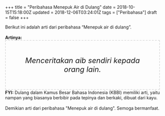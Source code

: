 +++
title = "Peribahasa Menepuk Air di Dulang"
date = 2018-10-15T15:18:00Z
updated = 2018-12-06T03:24:01Z
tags = ["Peribahasa"]
draft = false
+++

<div dir="ltr" style="text-align: left;" trbidi="on"><div style="text-align: justify;">Berikut ini adalah arti dari peribahasa “Menepuk air di dulang”.</div><br /><div style="text-align: justify;"><b>Artinya:</b></div><div style="border: 2px dashed #ddd; font-size: 24px; height: auto; margin: 0 auto; padding: 50px; text-align: center; width: auto;"><i>Menceritakan aib sendiri kepada orang lain.</i></div><div style="text-align: justify;"><b>FYI:</b> Dulang dalam Kamus Besar Bahasa Indonesia (KBBI) memiliki arti, yaitu nampan yang biasanya berbibir pada tepinya dan berkaki, dibuat dari kayu.</div><div style="text-align: justify;"><br /></div><div style="text-align: justify;">Demikian arti dari peribahasa "Menepuk air di dulang". Semoga bermanfaat.</div></div>
